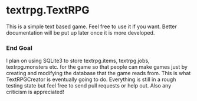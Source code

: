 textrpg.TextRPG
=======

This is a simple text based game. Feel free to use it if you want. Better documentation will be put up later once it is more developed.


<h3>End Goal</h3>
I plan on using SQLite3 to store textrpg.items, textrpg.jobs, textrpg.monsters etc. for the game so that people can make games just by creating and modifying the database that the game reads from. This is what TextRPGCreator is eventually going to do. Everything is still in a rough testing state but feel free to send pull requests or help out. Also any criticism is appreciated!
